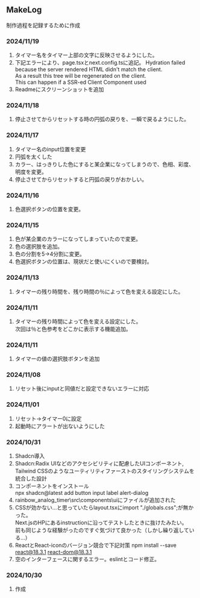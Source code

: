 ## MakeLog

制作過程を記録するために作成

### 2024/11/19

1. タイマー名をタイマー上部の文字に反映させるようにした。
2. 下記エラーにより、page.tsxとnext.config.tsに追記。
   Hydration failed because the server rendered HTML didn't match the client.  
   As a result this tree will be regenerated on the client.  
   This can happen if a SSR-ed Client Component used
3. Readmeにスクリーンショットを追加

### 2024/11/18

1. 停止させてからリセットする時の円弧の戻りを、一瞬で戻るようにした。

### 2024/11/17

1. タイマー名のinput位置を変更
2. 円弧を太くした
3. カラー、はっきりした色にすると某企業になってしまうので、色相、彩度、明度を変更。
4. 停止させてからリセットすると円弧の戻りがおかしい。

### 2024/11/16

1. 色選択ボタンの位置を変更。

### 2024/11/15

1. 色が某企業のカラーになってしまっていたので変更。
2. 色の選択肢を追加。
3. 色の分割を5→4分割に変更。
4. 色選択ボタンの位置は、現状だと使いにくいので要検討。

### 2024/11/13

1. タイマーの残り時間を、残り時間の％によって色を変える設定にした。

### 2024/11/11

1. タイマーの残り時間によって色を変える設定にした。  
   次回は％と色参考をどこかに表示する機能追加。

### 2024/11/11

1. タイマーの値の選択肢ボタンを追加

### 2024/11/08

1. リセット後にinputと同値だと設定できないエラーに対応

### 2024/11/01

1. リセット→タイマー0に設定
2. 起動時にアラートが出ないようにした

### 2024/10/31

1. Shadcn導入
2. Shadcn:Radix UIなどのアクセシビリティに配慮したUIコンポーネント,  
   Tailwind CSSのようなユーティリティファーストのスタイリングシステムを統合した設計
3. コンポーネントをインストール  
   npx shadcn@latest add button input label alert-dialog
4. rainbow_analog_timer\src\components\uiにファイルが追加された
5. CSSが効かない…と思っていたらlayout.tsxにimport "./globals.css";が無かった。  
   Next.jsのHPにあるinstructionに沿ってテストしたときに抜けたみたい。  
   前も同じような経験がったのですぐ気づけて良かった（しかし繰り返している…）
6. ReactとReact-iconのバージョン競合で下記対策
   npm install --save react@18.3.1 react-dom@18.3.1
7. 空のインターフェースに関するエラー。eslintとコード修正。

### 2024/10/30

1. 作成
